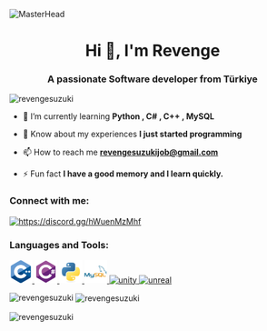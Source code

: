 ![MasterHead](https://media1.tenor.com/m/iTtJ7nAqpIcAAAAC/stray-coding.gif)
<h1 align="center">Hi 👋, I'm Revenge</h1>
<h3 align="center">A passionate Software developer from Türkiye</h3>

<p align="left"> <img src="https://komarev.com/ghpvc/?username=revengesuzuki&label=Profile%20views&color=00f583&style=flat" alt="revengesuzuki" /> </p>

- 🌱 I’m currently learning **Python , C# , C++ , MySQL**

- 📄 Know about my experiences **I just started programming**

- 📫 How to reach me **revengesuzukijob@gmail.com**

- ⚡ Fun fact **I have a good memory and I learn quickly.**

<h3 align="left">Connect with me:</h3>
<p align="left">
<a href="https://discord.gg/https://discord.gg/hWuenMzMhf" target="blank"><img align="center" src="https://raw.githubusercontent.com/rahuldkjain/github-profile-readme-generator/master/src/images/icons/Social/discord.svg" alt="https://discord.gg/hWuenMzMhf" height="30" width="40" /></a>
</p>

<h3 align="left">Languages and Tools:</h3>
<p align="left"> <a href="https://www.w3schools.com/cpp/" target="_blank" rel="noreferrer"> <img src="https://raw.githubusercontent.com/devicons/devicon/master/icons/cplusplus/cplusplus-original.svg" alt="cplusplus" width="40" height="40"/> </a> <a href="https://www.w3schools.com/cs/" target="_blank" rel="noreferrer"> <img src="https://raw.githubusercontent.com/devicons/devicon/master/icons/csharp/csharp-original.svg" alt="csharp" width="40" height="40"/> </a> <a href="https://www.python.org" target="_blank" rel="noreferrer"> <img src="https://raw.githubusercontent.com/devicons/devicon/master/icons/python/python-original.svg" alt="python" width="40" height="40"/> </a> <a href="https://www.mysql.com/" target="_blank" rel="noreferrer"> <img src="https://raw.githubusercontent.com/devicons/devicon/master/icons/mysql/mysql-original-wordmark.svg" alt="mysql" width="40" height="40"/> </a> <a href="https://unity.com/" target="_blank" rel="noreferrer"> <img src="https://www.vectorlogo.zone/logos/unity3d/unity3d-icon.svg" alt="unity" width="40" height="40"/> </a> <a href="https://unrealengine.com/" target="_blank" rel="noreferrer"> <img src="https://raw.githubusercontent.com/kenangundogan/fontisto/036b7eca71aab1bef8e6a0518f7329f13ed62f6b/icons/svg/brand/unreal-engine.svg" alt="unreal" width="40" height="40"/> </a> </p> </p>
 </p>

<p><img align="left" src="https://github-readme-stats.vercel.app/api/top-langs?username=revengesuzuki&show_icons=true&theme=dark&title_color=50f514&text_color=297055&bg_color=000000&hide_border=true&locale=en&layout=compact" alt="revengesuzuki" /></p>

<p>&nbsp;<img align="center" src="https://github-readme-stats.vercel.app/api?username=revengesuzuki&show_icons=true&theme=dark&title_color=31fe16&text_color=1b5a3f&bg_color=000000&hide_border=true&locale=en" alt="revengesuzuki" /></p>

<p><img align="center" src="https://github-readme-streak-stats.herokuapp.com/?user=revengesuzuki&theme=dark" alt="revengesuzuki" /></p>
